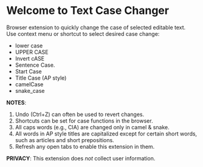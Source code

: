 # Welcome to Text Case Changer
Browser extension to quickly change the case of selected editable text.   
Use context menu or shortcut to select desired case change:
* lower case
* UPPER CASE
* Invert cASE
* Sentence Case.
* Start Case
* Title Case (AP style)
* camelCase
* snake_case

**NOTES**:
1. Undo (Ctrl+Z) can often be used to revert changes.
2. Shortcuts can be set for case functions in the browser.
3. All caps words (e.g., CIA) are changed only in camel & snake.
4. All words in AP style titles are capitalized except for certain short words, such as articles and short prepositions.
5. Refresh any open tabs to enable this extension in them.

**PRIVACY**: This extension does _not_ collect user information.
